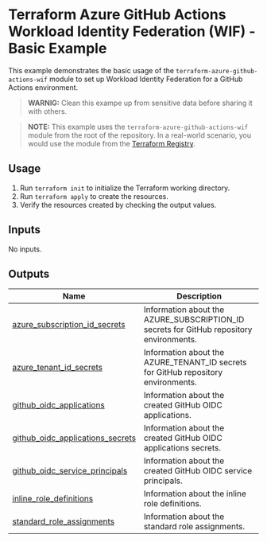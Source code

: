 # Terraform Azure GitHub Actions Workload Identity Federation (WIF) - Basic Example

This example demonstrates the basic usage of the `terraform-azure-github-actions-wif` module to set up Workload Identity Federation for a GitHub Actions environment.

> **WARNIG:** Clean this exampe up from sensitive data before sharing it with others.

> **NOTE:** This example uses the `terraform-azure-github-actions-wif` module from the root of the repository. In a real-world scenario, you would use the module from the [Terraform Registry](https://registry.terraform.io/modules/telia-oss/terraform-azure-github-actions-wif).

## Usage

1. Run `terraform init` to initialize the Terraform working directory.
2. Run `terraform apply` to create the resources.
3. Verify the resources created by checking the output values.

## Inputs

No inputs.

## Outputs

| Name | Description |
|------|-------------|
| <a name="output_azure_subscription_id_secrets"></a> [azure\_subscription\_id\_secrets](#output\_azure\_subscription\_id\_secrets) | Information about the AZURE\_SUBSCRIPTION\_ID secrets for GitHub repository environments. |
| <a name="output_azure_tenant_id_secrets"></a> [azure\_tenant\_id\_secrets](#output\_azure\_tenant\_id\_secrets) | Information about the AZURE\_TENANT\_ID secrets for GitHub repository environments. |
| <a name="output_github_oidc_applications"></a> [github\_oidc\_applications](#output\_github\_oidc\_applications) | Information about the created GitHub OIDC applications. |
| <a name="output_github_oidc_applications_secrets"></a> [github\_oidc\_applications\_secrets](#output\_github\_oidc\_applications\_secrets) | Information about the created GitHub OIDC applications secrets. |
| <a name="output_github_oidc_service_principals"></a> [github\_oidc\_service\_principals](#output\_github\_oidc\_service\_principals) | Information about the created GitHub OIDC service principals. |
| <a name="output_inline_role_definitions"></a> [inline\_role\_definitions](#output\_inline\_role\_definitions) | Information about the inline role definitions. |
| <a name="output_standard_role_assignments"></a> [standard\_role\_assignments](#output\_standard\_role\_assignments) | Information about the standard role assignments. |
